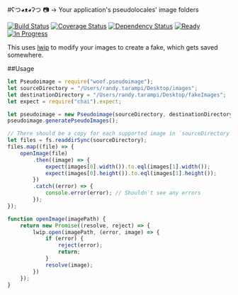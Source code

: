 #ʕつ◕ᴥ◕ʔつ 📷 → Your application's pseudolocales' image folders

[![Build Status](https://img.shields.io/travis/randytarampi/woof.pseudoimage.svg?style=flat-square)](https://travis-ci.org/randytarampi/woof.pseudoimage) [![Coverage Status](https://img.shields.io/coveralls/randytarampi/woof.pseudoimage.svg?style=flat-square)](https://coveralls.io/github/randytarampi/woof.pseudoimage?branch=master) [![Dependency Status](https://img.shields.io/david/randytarampi/woof.pseudoimage.svg?style=flat-square)](https://david-dm.org/randytarampi/woof.pseudoimage.svg) [![Ready](https://img.shields.io/waffle/label/randytarampi/woof.pseudoimage/ready.svg?style=flat-square&label=Ready)](http://waffle.io/randytarampi/woof.pseudoimage) [![In Progress](https://img.shields.io/waffle/label/randytarampi/woof.pseudoimage/in%20progress.svg?style=flat-square&label=In%20Progress)](http://waffle.io/randytarampi/woof.pseudoimage)

This uses [lwip](https://github.com/EyalAr/lwip) to modify your images to create a fake, which gets saved somewhere.

##Usage

```javascript
let Pseudoimage = require("woof.pseudoimage");
let sourceDirectory = "/Users/randy.tarampi/Desktop/images";
let destinationDirectory = "/Users/randy.tarampi/Desktop/fakeImages";
let expect = require("chai").expect;

let pseudoimage = new Pseudoimage(sourceDirectory, destinationDirectory);
pseudoimage.generatePseudoImages();

// There should be a copy for each supported image in `sourceDirectory` in `destinationDirectory`
let files = fs.readdirSync(sourceDirectory);
files.map((file) => {
	openImage(file)
		.then((image) => {
			expect(images[0].width()).to.eql(images[1].width());
			expect(images[0].height()).to.eql(images[1].height());
		})
		.catch((error) => {
			console.error(error); // Shouldn't see any errors
		});
});

function openImage(imagePath) {
	return new Promise((resolve, reject) => {
		lwip.open(imagePath, (error, image) => {
			if (error) {
				reject(error);
				return;
			}
			resolve(image);
		})
	});
}
```
